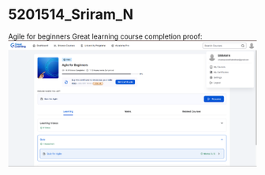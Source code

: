 # 5201514_Sriram_N

Agile for beginners Great learning course completion proof:
![AgileGreatLearningSriramN](SDLC/Certificate/AgileGreatLearningSriramN.png "Agile Great Learning Certificate")